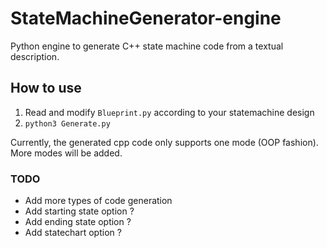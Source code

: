 # StateMachineGenerator-engine
Python engine to generate C++ state machine code from a textual description.

## How to use
1. Read and modify `Blueprint.py` according to your statemachine design
2. `python3 Generate.py`

Currently, the generated cpp code only supports one mode (OOP fashion). More modes will be added.

### TODO
- Add more types of code generation
- Add starting state option ?
- Add ending state option ?
- Add statechart option ?

